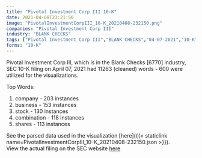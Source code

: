 ```yaml
---
title: "Pivotal Investment Corp III 10-K"
date: 2021-04-08T23:21:50
image: "PivotalInvestmentCorpIII_10-K_20210408-232150.png"
companies: "Pivotal Investment Corp III"
industry: "BLANK CHECKS"
tags: ["Pivotal Investment Corp III","BLANK CHECKS","04-07-2021","10-K"]
forms: "10-K"
---
```

Pivotal Investment Corp III, which is in the Blank Checks [6770] industry, SEC 10-K filing on April 07, 2021 had 11263 (cleaned) words - 600 were utilized for the visualizations.

Top Words:
1. company - 203 instances
2. business - 153 instances
3. stock - 130 instances
4. combination - 118 instances
5. shares - 113 instances


See the parsed data used in the visualization [here]({{< staticlink name=PivotalInvestmentCorpIII_10-K_20210408-232150.json >}}).  
View the actual filing on the SEC website [here](https://www.sec.gov/Archives/edgar/data/1835800/0001193125-21-107897.txt)